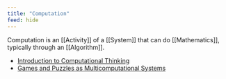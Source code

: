 ```yaml
---
title: "Computation"
feed: hide
---
```


Computation is an [[Activity]] of a [[System]] that can do [[Mathematics]], typically through an [[Algorithm]]. 

* [Introduction to Computational Thinking](https://computationalthinking.mit.edu/Spring21/)
* [Games and Puzzles as Multicomputational Systems](https://writings.stephenwolfram.com/2022/06/games-and-puzzles-as-multicomputational-systems/)